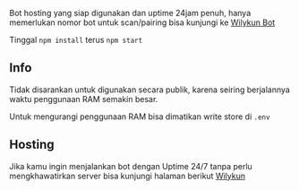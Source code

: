 Bot hosting yang siap digunakan dan uptime 24jam penuh, hanya memerlukan nomor bot untuk scan/pairing bisa kunjungi ke [Wilykun Bot](https://www.Wilykun.net)

Tinggal `npm install` terus `npm start`

## Info

Tidak disarankan untuk digunakan secara publik, karena seiring berjalannya waktu penggunaan RAM semakin besar.

Untuk mengurangi penggunaan RAM bisa dimatikan write store di `.env`

## Hosting
Jika kamu ingin menjalankan bot dengan Uptime 24/7 tanpa perlu mengkhawatirkan server bisa kunjungi halaman berikut [Wilykun](https://Wilykun.net)